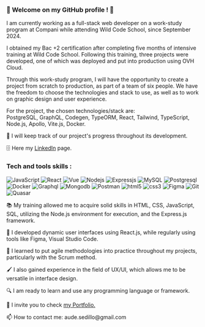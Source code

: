 ### 🦈 Welcome on my GitHub profile ! 🦈

<p>I am currently working as a full-stack web developer on a work-study program at Compani while attending Wild Code School, since September 2024.</p>

<p>I obtained my Bac +2 certification after completing five months of intensive training at Wild Code School. Following this training, three projects were developed, one of which was deployed and put into production using OVH Cloud.</p>
<p>Through this work-study program, I will have the opportunity to create a project from scratch to production, as part of a team of six people. We have the freedom to choose the technologies and stack to use, as well as to work on graphic design and user experience.</p>
<p>For the project, the chosen technologies/stack are: <br/>
PostgreSQL, GraphQL, Codegen, TypeORM, React, Tailwind, TypeScript, Node.js, Apollo, Vite.js, Docker.</p>

<p>🔔 I will keep track of our project's progress throughout its development.</p>

<p>🗄️ Here my <a href="www.linkedin.com/in/aude-sedillo" target="_blank">LinkedIn</a> page.</p>


### Tech and tools skills : 

<p>
  <img alt="JavaScript" src="https://img.shields.io/badge/-JavaScript-F0DB4F?style=flat-square&logo=JavaScript&logoColor=white" />
  <img alt="React" src="https://img.shields.io/badge/-React-45b8d8?style=flat-square&logo=react&logoColor=white" />
  <img alt="Vue" src="https://img.shields.io/badge/-Vue.js-4fc08d?style=flat&logo=vuedotjs&logoColor=white">
  <img alt="Nodejs" src="https://img.shields.io/badge/-Nodejs-44883e?style=flat-square&logo=Node.js&logoColor=white" />
  <img alt="Expressjs" src="https://img.shields.io/badge/Express.js-000000?logo=express&logoColor=fff&style=flat" />
  <img alt="MySQL" src="https://img.shields.io/badge/-MySQL-F29111?style=flat-square&logo=MySQL&logoColor=white" />
  <img alt="Postgresql" src="https://img.shields.io/badge/PostgreSQL-316192?logo=postgresql&logoColor=white">
  <img alt="Docker" src="https://img.shields.io/badge/-Docker-2496ED?style=flat-square&logo=Docker&logoColor=white">
  <img alt="Graphql" src="http://img.shields.io/badge/GraphQL-E10098?logo=GraphQL&logoColor=white">
  <img alt="Mongodb" src="https://img.shields.io/badge/-MongoDB-4DB33D?style=flat&logo=mongodb&logoColor=FFFFFF">
  <img alt="Postman" src="https://img.shields.io/badge/-Postman-FF6C37?style=flat&logo=postman&logoColor=white">
  <img alt="html5" src="https://img.shields.io/badge/-HTML5-E34F26?style=flat-square&logo=html5&logoColor=white" />
  <img alt="css3" src="https://img.shields.io/badge/-CSS3-264de4?style=flat-square&logo=css3&logoColor=white" />
  <img alt="Figma" src="https://img.shields.io/badge/-Figma-a259ff?style=flat-square&logo=Figma&logoColor=white" />
  <img alt="Git" src="https://img.shields.io/badge/-Git-F14E32?style=flat-square&logo=git&logoColor=white" />
  <img alt="Quasar" src="https://img.shields.io/badge/Quasar-16B7FB?style=for-the-badge&logo=quasar&logoColor=black" />
</p>

<p>📚 My training allowed me to acquire solid skills in HTML, CSS, JavaScript, SQL, utilizing the Node.js environment for execution, and the Express.js framework.</p>

<p>📌 I developed dynamic user interfaces using React.js, while regularly using tools like Figma, Visual Studio Code.</p>

<p>🔗 I learned to put agile methodologies into practice throughout my projects, particularly with the Scrum method.</p>

<p>🖌️ I also gained experience in the field of UX/UI, which allows me to be versatile in interface design.</p>

<p>🔍 I am ready to learn and use any programming language or framework.</p>

<p>🔮 I invite you to check <a href="https://aude-sedillo.vercel.app/" target="_blank">my Portfolio.</a></p>

<p>📫 How to contact me: aude.sedillo@gmail.com</p>
